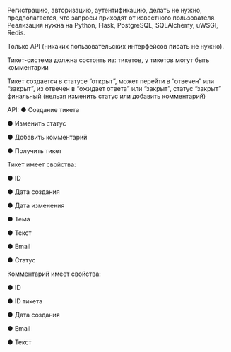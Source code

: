 Регистрацию, авторизацию, аутентификацию, делать не нужно, предполагается, что запросы приходят от известного пользователя.
Реализация нужна на Python, Flask, PostgreSQL, SQLAlchemy, uWSGI, Redis. 

Только API (никаких пользовательских интерфейсов писать не нужно).

Тикет-система должна состоять из:
тикетов, у тикетов могут быть комментарии

Тикет создается в статусе “открыт”, может перейти в “отвечен” или “закрыт”,
из отвечен в “ожидает ответа” или “закрыт”, статус “закрыт” финальный (нельзя изменить статус или добавить комментарий)

API:
●	Создание тикета

●	Изменить статус

●	Добавить комментарий

●	Получить тикет

Тикет имеет свойства:

●	ID

●	Дата создания

●	Дата изменения

●	Тема

●	Текст

●	Email

●	Статус

Комментарий имеет свойства:

●	ID

●	ID тикета

●	Дата создания

●	Email

●	Текст
